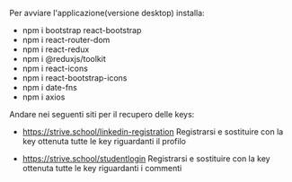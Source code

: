 Per avviare l'applicazione(versione desktop) installa:

- npm i bootstrap react-bootstrap
- npm i react-router-dom
- npm i react-redux
- npm i @reduxjs/toolkit 
- npm i react-icons
- npm i react-bootstrap-icons
- npm i date-fns
- npm i axios


Andare nei seguenti siti per il recupero delle keys:

- https://strive.school/linkedin-registration  Registrarsi e sostituire con la key ottenuta tutte le key riguardanti il profilo


- https://strive.school/studentlogin Registrarsi e sostituire con la key ottenuta tutte le key riguardanti i commenti

